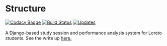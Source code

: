 # Structure
[![Codacy Badge](https://api.codacy.com/project/badge/Grade/f701ebcb49e0423e94e7ee21bdbb1eed)](https://app.codacy.com/app/AnonGuy/Structure?utm_source=github.com&utm_medium=referral&utm_content=AnonGuy/Structure&utm_campaign=Badge_Grade_Dashboard)
[![Build Status](https://travis-ci.org/AnonGuy/Structure.svg?branch=devel)](https://travis-ci.org/AnonGuy/Structure) [![Updates](https://pyup.io/repos/github/AnonGuy/Structure/shield.svg)](https://pyup.io/repos/github/AnonGuy/Structure/) <br/><br/>
A Django-based study session and performance analysis system for Loreto students. See the write up [here.](https://github.com/AnonGuy/Structure/tree/devel/write_up)
